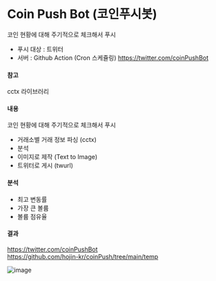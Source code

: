 # Coin Push Bot (코인푸시봇)
코인 현황에 대해 주기적으로 체크해서 푸시 
- 푸시 대상 : 트위터
- 서버 : Github Action (Cron 스케쥴링)
https://twitter.com/coinPushBot

#### 참고 

cctx 라이브러리

#### 내용 

코인 현황에 대해 주기적으로 체크해서 푸시 

- 거래소별 거래 정보 파싱 (cctx)
- 분석
- 이미지로 제작 (Text to Image)
- 트위터로 게시 (twurl)

#### 분석
- 최고 변동률
- 가장 큰 볼륨
- 볼륨 점유율

#### 결과
https://twitter.com/coinPushBot   
https://github.com/hojin-kr/coinPush/tree/main/temp   

![image](https://user-images.githubusercontent.com/22079767/141801430-0fa9c13e-3a6c-4cad-b56d-64ef7bf402bd.png)
